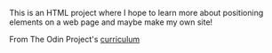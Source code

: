 This is an HTML project where I hope to learn more about positioning elements on a web page and maybe make my own site!

From The Odin Project's [curriculum](http://www.theodinproject.com/courses/web-development-101/lessons/html-css)